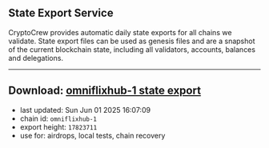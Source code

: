 ## State Export Service
CryptoCrew provides automatic daily state exports for all chains we validate. State export files can be used as genesis files and are a snapshot of the current blockchain state, including all validators, accounts, balances and delegations.

---
**Download: [omniflixhub-1 state export](https://dl-eu2.ccvalidators.com/SERVICE/omniflixhub/omniflixhub-1_export_17823711.json)**
---

- last updated: Sun Jun 01 2025 16:07:09
- chain id: `omniflixhub-1`
- export height: `17823711`
- use for: airdrops, local tests, chain recovery
